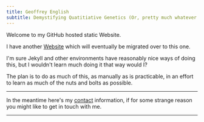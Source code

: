 ```yaml
---
title: Geoffrey English
subtitle: Demystifying Quatitiative Genetics (Or, pretty much whatever I feel like)
---
```


Welcome to my GitHub hosted static Website.

I have another [Website](https://www.geoffreyenglish.wordpress.com) which will eventually be migrated over to this one.

I'm sure Jekyll and other environments have reasonably nice ways of doing this, but I wouldn't learn much doing it that
way would I?

The plan is to do as much of this, as manually as is practicable, in an effort to learn as much of the nuts and bolts as
possible.

---

In the meantime here's my [contact](https://drylabrebel.github.io/contact.md) information, if for some strange reason you might like to get in touch with me.

--- 
